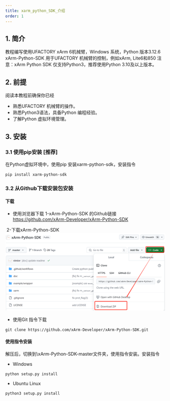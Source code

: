 ```yaml
---
title: xarm_python_SDK_介绍
order: 1
---
```

## 1. 简介

教程编写使用UFACTORY xArm 6机械臂，Windows 系统，Python 版本3.12.6
xArm-Python-SDK 用于UFACTORY 机械臂的控制，例如xArm, Lite6和850
注意：xArm Python SDK 仅支持Python3，推荐使用Python 3.10及以上版本。


## 2. 前提

阅读本教程前确保你已经
* 熟悉UFACTORY 机械臂的操作。
* 熟悉Python3语法，具备Python 编程经验。
* 了解Python 虚拟环境管理。

## 3. 安装
### 3.1 使用pip安装 [推荐]
在Python虚拟环境中，使用pip 安装xarm-python-sdk，安装指令
```
pip install xarm-python-sdk
```

### 3.2 从Github下载安装包安装

#### 下载
* 使用浏览器下载
1-xArm-Python-SDK 的Github链接
https://github.com/xArm-Developer/xArm-Python-SDK

​	2-下载xArm-Python-SDK 
![](assets/xarm_python_sdk_download.png)


*  使用Git 指令下载

```
git clone https://github.com/xArm-Developer/xArm-Python-SDK.git
```

#### 使用指令安装

解压后，切换到\xArm-Python-SDK-master文件夹，使用指令安装。安装指令

* Windows 
```
python setup.py install
```
* Ubuntu Linux
```
python3 setup.py install
```